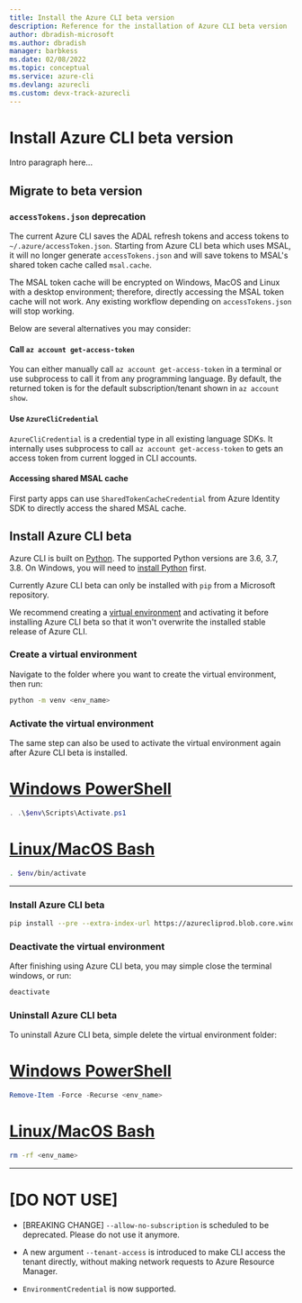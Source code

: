 ```yaml
---
title: Install the Azure CLI beta version
description: Reference for the installation of Azure CLI beta version
author: dbradish-microsoft
ms.author: dbradish
manager: barbkess
ms.date: 02/08/2022
ms.topic: conceptual
ms.service: azure-cli
ms.devlang: azurecli 
ms.custom: devx-track-azurecli
---
```


# Install Azure CLI beta version

Intro paragraph here...

## Migrate to beta version

### `accessTokens.json` deprecation

The current Azure CLI saves the ADAL refresh tokens and access tokens to `~/.azure/accessToken.json`. Starting from Azure CLI beta which uses MSAL, it will no longer generate `accessTokens.json` and will save tokens to MSAL's shared token cache called `msal.cache`. 

The MSAL token cache will be encrypted on Windows, MacOS and Linux with a desktop environment; therefore, directly accessing the MSAL token cache will not work. Any existing workflow depending on `accessTokens.json` will stop working.

Below are several alternatives you may consider: 

#### Call `az account get-access-token`

You can either manually call `az account get-access-token` in a terminal or use subprocess to call it from any programming language. By default, the returned token is for the default subscription/tenant shown in `az account show`.

#### Use `AzureCliCredential`

`AzureCliCredential` is a credential type in all existing language SDKs. It internally uses subprocess to call `az account get-access-token` to gets an access token from current logged in CLI accounts. 

#### Accessing shared MSAL cache

First party apps can use `SharedTokenCacheCredential` from Azure Identity SDK to directly access the shared MSAL cache.

## Install Azure CLI beta

Azure CLI is built on [Python](https://www.python.org/). The supported Python versions are 3.6, 3.7, 3.8. On Windows, you will need to [install Python](https://www.python.org/downloads/windows/) first.

Currently Azure CLI beta can only be installed with `pip` from a Microsoft repository.

We recommend creating a [virtual environment](https://docs.python.org/3/tutorial/venv.html) and activating it before installing Azure CLI beta so that it won't overwrite the installed stable release of Azure CLI.

### Create a virtual environment

Navigate to the folder where you want to create the virtual environment, then run:

```sh
python -m venv <env_name>
```

### Activate the virtual environment

The same step can also be used to activate the virtual environment again after Azure CLI beta is installed.

# [Windows PowerShell](#tab/powershell)

```powershell
. .\$env\Scripts\Activate.ps1
```

# [Linux/MacOS Bash](#tab/bash)

```sh
. $env/bin/activate
```

---

### Install Azure CLI beta

```sh
pip install --pre --extra-index-url https://azurecliprod.blob.core.windows.net/beta/simple/ azure-cli
```

### Deactivate the virtual environment

After finishing using Azure CLI beta, you may simple close the terminal windows, or run:

```sh
deactivate
```

### Uninstall Azure CLI beta

To uninstall Azure CLI beta, simple delete the virtual environment folder:

# [Windows PowerShell](#tab/powershell)

```powershell
Remove-Item -Force -Recurse <env_name>
```

# [Linux/MacOS Bash](#tab/bash)

```sh
rm -rf <env_name>
```

---



# [DO NOT USE]

  * [BREAKING CHANGE] `--allow-no-subscription` is scheduled to be deprecated. Please do not use it anymore.
  * A new argument `--tenant-access` is introduced to make CLI access the tenant directly, without making network requests to Azure Resource Manager.

  * `EnvironmentCredential` is now supported.
